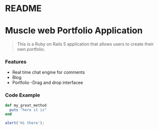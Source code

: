 # README
# Muscle web Portfolio Application
  
 > This is a Ruby on Rails 5 application that allows users to create their own portfolio.
  
  ### Features
  
  - Real time chat engine for comments
  - Blog
  - Portfolio
  -Drag and drop interfacee
  
  ### Code Example
  
  ```ruby
  def my_great_method
    puts "here it is"
  end
  ```
  ```javascript
  alert('Hi there');
 ```
